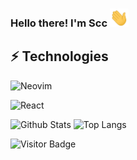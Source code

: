 ### Hello there! I'm Scc  <img src="./wave.gif" width="30px">

<!--
**ShiChenCong/ShiChenCong** is a ✨ _special_ ✨ repository because its `README.md` (this file) appears on your GitHub profile.

Here are some ideas to get you started:

- 🔭 I’m currently working on ...
- 🌱 I’m currently learning ...
- 👯 I’m looking to collaborate on ...
- 🤔 I’m looking for help with ...
- 💬 Ask me about ...
- 📫 How to reach me: ...
- 😄 Pronouns: ...
- ⚡ Fun fact: ...
-->

## ⚡ Technologies

![Neovim](https://img.shields.io/badge/-Neovim-202e18?style=flat&logo=Neovim)
<!-- ![JavaScript](https://img.shields.io/badge/-JavaScript-black?style=flat&logo=javascript) -->
![React](https://img.shields.io/badge/-React-black?style=flat&logo=react)
<!-- ![Typescript](https://img.shields.io/badge/TypeScript-007ACC.svg?logo=typescript&logoColor=white)
![Nodejs](https://img.shields.io/badge/-Nodejs-black?style=flat&logo=Node.js)
![HTML](https://img.shields.io/badge/HTML-E34F26.svg?logo=html5&logoColor=white)
![TailwindCSS](https://img.shields.io/badge/-TailwindCSS-1572B6?style=flat&logo=TailwindCSS)
![Webpack](https://img.shields.io/badge/Webpack-3970ae.svg?style=flat&logo=Webpack&logoColor=1eb4ff) -->


![Github Stats](https://github-readme-stats.vercel.app/api?username=ShiChenCong&count_private=true&show_icons=true&include_all_commits=true)
![Top Langs](https://github-readme-stats.vercel.app/api/top-langs/?username=ShiChenCong&hide=TeX&layout=compact)

![Visitor Badge](https://visitor-badge.laobi.icu/badge?page_id=ShiChenCong.ShiChenCong)

<!-- ## commits
[![Ashutosh's github activity graph](https://activity-graph.herokuapp.com/graph?username=ShiChenCong&theme=redical)](https://github.com/ShiChenCong/github-readme-activity-graph) -->
